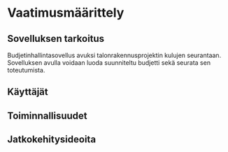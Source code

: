 # Vaatimusmäärittely

## Sovelluksen tarkoitus

Budjetinhallintasovellus avuksi talonrakennusprojektin kulujen seurantaan. Sovelluksen avulla voidaan luoda suunniteltu budjetti sekä seurata sen toteutumista.

## Käyttäjät

## Toiminnallisuudet

## Jatkokehitysideoita
